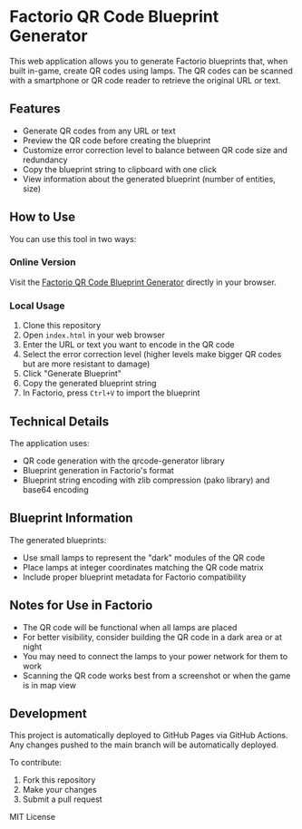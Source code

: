 # Factorio QR Code Blueprint Generator

This web application allows you to generate Factorio blueprints that, when built in-game, create QR codes using lamps. The QR codes can be scanned with a smartphone or QR code reader to retrieve the original URL or text.

## Features

- Generate QR codes from any URL or text
- Preview the QR code before creating the blueprint
- Customize error correction level to balance between QR code size and redundancy
- Copy the blueprint string to clipboard with one click
- View information about the generated blueprint (number of entities, size)

## How to Use

You can use this tool in two ways:

### Online Version

Visit the [Factorio QR Code Blueprint Generator](https://kater-iam.github.io/factorio-qrcode-maker/) directly in your browser.

### Local Usage

1. Clone this repository
2. Open `index.html` in your web browser
3. Enter the URL or text you want to encode in the QR code
4. Select the error correction level (higher levels make bigger QR codes but are more resistant to damage)
5. Click "Generate Blueprint"
6. Copy the generated blueprint string
7. In Factorio, press `Ctrl+V` to import the blueprint

## Technical Details

The application uses:
- QR code generation with the qrcode-generator library
- Blueprint generation in Factorio's format
- Blueprint string encoding with zlib compression (pako library) and base64 encoding

## Blueprint Information

The generated blueprints:
- Use small lamps to represent the "dark" modules of the QR code
- Place lamps at integer coordinates matching the QR code matrix
- Include proper blueprint metadata for Factorio compatibility

## Notes for Use in Factorio

- The QR code will be functional when all lamps are placed
- For better visibility, consider building the QR code in a dark area or at night
- You may need to connect the lamps to your power network for them to work
- Scanning the QR code works best from a screenshot or when the game is in map view

## Development

This project is automatically deployed to GitHub Pages via GitHub Actions. Any changes pushed to the main branch will be automatically deployed.

To contribute:
1. Fork this repository
2. Make your changes
3. Submit a pull request

MIT License 